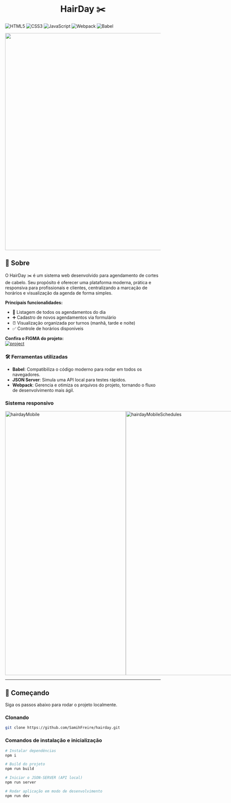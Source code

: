 [PROJECT__BADGE]: https://img.shields.io/badge/figma-%23F24E1E.svg?style=for-the-badge&logo=figma&logoColor=white
[PROJECT__URL]: https://www.figma.com/community/file/1360316357733167308

<h1 align="center" style="font-weight: bold;">HairDay ✂️</h1>

![HTML5](https://img.shields.io/badge/html5-%23E34F26.svg?style=for-the-badge&logo=html5&logoColor=white)
![CSS3](https://img.shields.io/badge/css3-%231572B6.svg?style=for-the-badge&logo=css3&logoColor=white)
![JavaScript](https://img.shields.io/badge/javascript-%23323330.svg?style=for-the-badge&logo=javascript&logoColor=%23F7DF1E)
![Webpack](https://img.shields.io/badge/webpack-%238DD6F9.svg?style=for-the-badge&logo=webpack&logoColor=black)
![Babel](https://img.shields.io/badge/Babel-F9DC3e?style=for-the-badge&logo=babel&logoColor=black)


<p align="center">
  <img width="1122" height="703" alt="TelaPrincipal" src="https://github.com/user-attachments/assets/21c4b506-1bc2-408a-8386-63897eb2d10f" />
</p>

<h2 id="about">📌 Sobre</h2>

O HairDay ✂️ é um sistema web desenvolvido para agendamento de cortes de cabelo.
Seu propósito é oferecer uma plataforma moderna, prática e responsiva para profissionais e clientes, centralizando a marcação de horários e visualização da agenda de forma simples.

**Principais funcionalidades:**  
- 📅 Listagem de todos os agendamentos do dia
- ➕ Cadastro de novos agendamentos via formulário
- ⏰ Visualização organizada por turnos (manhã, tarde e noite)
- ✅ Controle de horários disponíveis

**Confira o FIGMA do projeto:**  
[![project][PROJECT__BADGE]][PROJECT__URL]

### 🛠 Ferramentas utilizadas

- **Babel**: Compatibiliza o código moderno para rodar em todos os navegadores.
- **JSON Server**: Simula uma API local para testes rápidos.
- **Webpack**: Gerencia e otimiza os arquivos do projeto, tornando o fluxo de desenvolvimento mais ágil.

<h3>Sistema responsivo</h3>
<div style="display: flex;">
  <img width="391" height="855" alt="hairdayMobile" src="https://github.com/user-attachments/assets/dc843a0d-66d3-41db-b00d-0872663830c2" />
  <img width="391" height="855" alt="hairdayMobileSchedules" src="https://github.com/user-attachments/assets/220ef1e3-71e3-4fd2-acd4-a46fce1cb25a" />  
</div>

---

<h2 id="getting-started">🚀 Começando</h2>

Siga os passos abaixo para rodar o projeto localmente.

<h3 id="cloning">Clonando</h3>

```bash
git clone https://github.com/SamihFreire/hairday.git
```

<h3 id="starting">Comandos de instalação e inicialização</h3>

```bash
# Instalar dependências
npm i

# Build do projeto
npm run build

# Iniciar o JSON-SERVER (API local)
npm run server

# Rodar aplicação em modo de desenvolvimento
npm run dev
```


